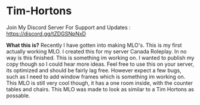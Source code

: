 # Tim-Hortons
Join My Discord Server For Support and Updates : https://discord.gg/tZDGSNpNxD


**What this is?**
Recently I have gotten into making MLO's. This is my first actually working MLO. I created this for my server Canada Roleplay. In no way is this finished. This is something im working on. I wanted to publish my copy though so I could hear more ideas. Feel free to use this on your server, its optimized and should be fairly lag free. However expect a few bugs, such as I need to add window frames which is something im working on. This MLO is still very cool though, it has a one room inside, with the counter tables and chairs. This MLO was made to look as similar to a Tim Hortons as possable.
